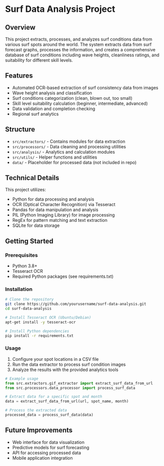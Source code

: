 # Surf Data Analysis Project

## Overview
This project extracts, processes, and analyzes surf conditions data from various surf spots around the world. The system extracts data from surf forecast graphs, processes the information, and creates a comprehensive database of surf conditions including wave heights, cleanliness ratings, and suitability for different skill levels.

## Features
- Automated OCR-based extraction of surf consistency data from images
- Wave height analysis and classification
- Surf conditions categorization (clean, blown out, too small)
- Skill level suitability calculation (beginner, intermediate, advanced)
- Data validation and completion checking
- Regional surf analytics

## Structure
- `src/extractors/` - Contains modules for data extraction
- `src/processors/` - Data cleaning and processing utilities
- `src/analysis/` - Analytics and calculation modules
- `src/utils/` - Helper functions and utilities
- `data/` - Placeholder for processed data (not included in repo)

## Technical Details
This project utilizes:
- Python for data processing and analysis
- OCR (Optical Character Recognition) via Tesseract
- Pandas for data manipulation and analysis
- PIL (Python Imaging Library) for image processing
- RegEx for pattern matching and text extraction
- SQLite for data storage

## Getting Started

### Prerequisites
- Python 3.8+
- Tesseract OCR
- Required Python packages (see requirements.txt)

### Installation
```bash
# Clone the repository
git clone https://github.com/yourusername/surf-data-analysis.git
cd surf-data-analysis

# Install Tesseract OCR (Ubuntu/Debian)
apt-get install -y tesseract-ocr

# Install Python dependencies
pip install -r requirements.txt
```

### Usage
1. Configure your spot locations in a CSV file
2. Run the data extractor to process surf condition images
3. Analyze the results with the provided analytics tools

```python
# Example usage
from src.extractors.gif_extractor import extract_surf_data_from_url
from src.processors.data_processor import process_surf_data

# Extract data for a specific spot and month
data = extract_surf_data_from_url(url, spot_name, month)

# Process the extracted data
processed_data = process_surf_data(data)
```

## Future Improvements
- Web interface for data visualization
- Predictive models for surf forecasting
- API for accessing processed data
- Mobile application integration
